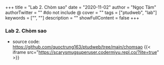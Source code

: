 +++
title = "Lab 2. Chòm sao"
date = "2020-11-02"
author = "Ngọc Tâm"
authorTwitter = "" #do not include @
cover = ""
tags = ["ptudweb", "lab"]
keywords = ["", ""]
description = ""
showFullContent = false
+++

### Lab 2. Chòm sao
- source code: https://github.com/quoctrung163/ptudweb/tree/main/chomsao
{{< iframe src="https://scarysmugsuperuser.codermiyu.repl.co/?lite=true" >}}